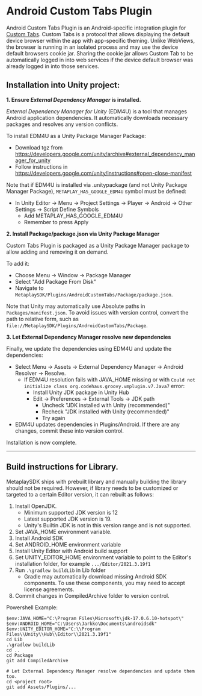 # Android Custom Tabs Plugin

Android Custom Tabs Plugin is an Android-specific integration plugin for [Custom Tabs](https://developer.android.com/reference/androidx/browser/customtabs/package-summary). Custom Tabs is a protocol that allows displaying the default device browser within the app with app-specific theming. Unlike WebViews, the browser is running in an isolated process and may use the device default browsers cookie jar. Sharing the cookie jar allows Custom Tab to be automatically logged in into web services if the device default browser was already logged in into those services.

## Installation into Unity project:

**1. Ensure *External Dependency Manager* is installed.**

*External Dependency Manager for Unity* (EDM4U) is a tool that manages Android application dependencies. It automatically downloads necessary packages and resolves any version conflicts.

To install EDM4U as a Unity Package Manager Package:
 * Download tgz from https://developers.google.com/unity/archive#external_dependency_manager_for_unity
 * Follow instructions in https://developers.google.com/unity/instructions#open-close-manifest

Note that if EDM4U is installed via .unitypackage (and not Unity Package Manager Package), `METAPLAY_HAS_GOOGLE_EDM4U` symbol must be defined:
 * In Unity Editor -> Menu -> Project Settings -> Player -> Android -> Other Settings -> Script Define Symbols
    * Add METAPLAY_HAS_GOOGLE_EDM4U
    * Remember to press Apply

**2. Install Package/package.json via Unity Package Manager**

Custom Tabs Plugin is packaged as a Unity Package Manager package to allow adding and removing it on demand.

To add it:
 * Choose Menu -> Window -> Package Manager
 * Select "Add Package From Disk"
 * Navigate to `MetaplaySDK/Plugins/AndroidCustomTabs/Package/package.json`.

Note that Unity may automatically use Absolute paths in `Packages/manifest.json`. To avoid issues with version control, convert the path to relative form, such as `file://MetaplaySDK/Plugins/AndroidCustomTabs/Package`.

**3. Let External Dependency Manager resolve new dependencies**

Finally, we update the dependencies using EDM4U and update the dependencies:
  * Select Menu -> Assets -> External Dependency Manager -> Android Resolver -> Resolve.
    * If EDM4U resolution fails with JAVA_HOME missing or with `Could not initialize class org.codehaus.groovy.vmplugin.v7.Java7` error:
        * Install Unity JDK package in Unity Hub
        * Edit -> Preferences -> External Tools -> JDK path
            * Uncheck "JDK installed with Unity (recommended)"
            * Recheck "JDK installed with Unity (recommended)"
            * Try again
* EDM4U updates dependencies in Plugins/Android. If there are any changes, commit these into version control.

Installation is now complete.

----------------------------------

## Build instructions for Library.

MetaplaySDK ships with prebuilt library and manually building the library should not be required.
However, if library needs to be customized or targeted to a certain Editor version, it can rebuilt as follows:

1. Install OpenJDK.
    * Minimum supported JDK version is 12
    * Latest supported JDK version is 19.
    * Unity's Builtin JDK is not in this version range and is not supported.
2. Set JAVA_HOME environment variable.
3. Install Android SDK
4. Set ANDROID_HOME environment variable
5. Install Unity Editor with Android build support
6. Set UNITY_EDITOR_HOME environment variable to point to the Editor's installation folder, for example `.../Editor/2021.3.19f1`
7. Run `.\gradlew buildLib` in Lib folder
    * Gradle may automatically download missing Android SDK components. To use these components, you may need to accept license agreements.
8. Commit changes in CompiledArchive folder to version control.


Powershell Example:
```
$env:JAVA_HOME="C:\Program Files\Microsoft\jdk-17.0.6.10-hotspot\"
$env:ANDROID_HOME="C:\Users\Jarkko\Documents\androidsdk"
$env:UNITY_EDITOR_HOME="C:\\Program Files\\Unity\\Hub\\Editor\\2021.3.19f1"
cd Lib
.\gradlew buildLib
cd ..
cd Package
git add CompiledArchive

# Let External Dependency Manager resolve dependencies and update them too.
cd <project root>
git add Assets/Plugins/...
```
